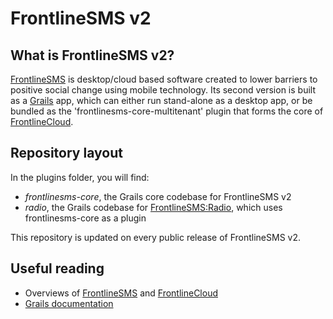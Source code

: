 # FrontlineSMS v2
## What is FrontlineSMS v2?
[FrontlineSMS](http://www.frontlinesms.com) is desktop/cloud based software created to lower barriers to positive social change using mobile technology. Its second version is built as a [Grails](http://grails.org/) app, which can either run stand-alone as a desktop app, or be bundled as the 'frontlinesms-core-multitenant' plugin that forms the core of [FrontlineCloud](http://cloud.frontlinesms.com).

## Repository layout
In the plugins folder, you will find:
- *frontlinesms-core*, the Grails core codebase for FrontlineSMS v2
- *radio*, the Grails codebase for [FrontlineSMS:Radio](http://www.frontlinesms.com/technologies/beta-products/), which uses frontlinesms-core as a plugin

This repository is updated on every public release of FrontlineSMS v2.

## Useful reading
- Overviews of [FrontlineSMS](http://www.frontlinesms.com/technologies/frontlinesms-overview/) and [FrontlineCloud](http://www.frontlinesms.com/technologies/frontlinecloud-overview/)
- [Grails documentation](https://grails.org/)
